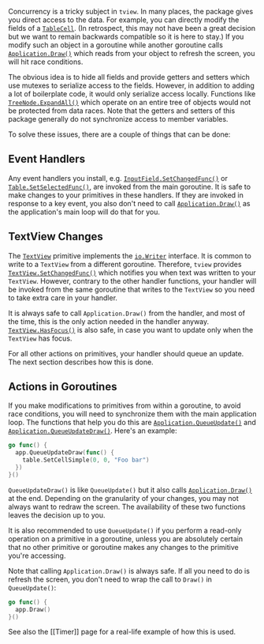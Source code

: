 Concurrency is a tricky subject in `tview`. In many places, the package gives you direct access to the data. For example, you can directly modify the fields of a [`TableCell`](https://godoc.org/github.com/rivo/tview#TableCell). (In retrospect, this may not have been a great decision but we want to remain backwards compatible so it is here to stay.) If you modify such an object in a goroutine while another goroutine calls [`Application.Draw()`](https://godoc.org/github.com/rivo/tview#Application.Draw) which reads from your object to refresh the screen, you will hit race conditions.

The obvious idea is to hide all fields and provide getters and setters which use mutexes to serialize access to the fields. However, in addition to adding a lot of boilerplate code, it would only serialize access locally. Functions like [`TreeNode.ExpandAll()`](https://godoc.org/github.com/rivo/tview#TreeNode.ExpandAll) which operate on an entire tree of objects would not be protected from data races. Note that the getters and setters of this package generally do not synchronize access to member variables.

To solve these issues, there are a couple of things that can be done:

## Event Handlers

Any event handlers you install, e.g. [`InputField.SetChangedFunc()`](https://godoc.org/github.com/rivo/tview#InputField.SetChangedFunc) or [`Table.SetSelectedFunc()`](https://godoc.org/github.com/rivo/tview#Table.SetSelectedFunc), are invoked from the main goroutine. It is safe to make changes to your primitives in these handlers. If they are invoked in response to a key event, you also don't need to call [`Application.Draw()`](https://godoc.org/github.com/rivo/tview#Application.Draw) as the application's main loop will do that for you.

## TextView Changes

The [`TextView`](https://godoc.org/github.com/rivo/tview#TextView) primitive implements the [`io.Writer`](https://golang.org/pkg/io/#Writer) interface. It is common to write to a `TextView` from a different goroutine. Therefore, `tview` provides [`TextView.SetChangedFunc()`](https://godoc.org/github.com/rivo/tview#TextView.SetChangedFunc) which notifies you when text was written to your `TextView`. However, contrary to the other handler functions, your handler will be invoked from the same goroutine that writes to the `TextView` so you need to take extra care in your handler.

It is always safe to call `Application.Draw()` from the handler, and most of the time, this is the only action needed in the handler anyway. [`TextView.HasFocus()`](https://godoc.org/github.com/rivo/tview#TextView.HasFocus) is also safe, in case you want to update only when the `TextView` has focus.

For all other actions on primitives, your handler should queue an update. The next section describes how this is done.

## Actions in Goroutines

If you make modifications to primitives from within a goroutine, to avoid race conditions, you will need to synchronize them with the main application loop. The functions that help you do this are [`Application.QueueUpdate()`](https://godoc.org/github.com/rivo/tview#Application.QueueUpdate) and [`Application.QueueUpdateDraw()`](https://godoc.org/github.com/rivo/tview#Application.QueueUpdateDraw). Here's an example:

```go
go func() {
  app.QueueUpdateDraw(func() {
    table.SetCellSimple(0, 0, "Foo bar")
  })
}()
```

`QueueUpdateDraw()` is like `QueueUpdate()` but it also calls [`Application.Draw()`](https://godoc.org/github.com/rivo/tview#Application.Draw) at the end. Depending on the granularity of your changes, you may not always want to redraw the screen. The availability of these two functions leaves the decision up to you.

It is also recommended to use `QueueUpdate()` if you perform a read-only operation on a primitive in a goroutine, unless you are absolutely certain that no other primitive or goroutine makes any changes to the primitive you're accessing.

Note that calling `Application.Draw()` is always safe. If all you need to do is refresh the screen, you don't need to wrap the call to `Draw()` in `QueueUpdate()`:

```go
go func() {
  app.Draw()
}()
```

See also the [[Timer]] page for a real-life example of how this is used.